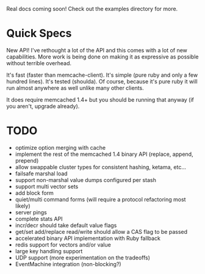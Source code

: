 Real docs coming soon! Check out the examples directory for more.

# Quick Specs

New API! I've rethought a lot of the API and this comes with a lot of new capabilities. More work is being done on making it as expressive as possible without terrible overhead.

It's fast (faster than memcache-client). It's simple (pure ruby and only a few hundred lines). It's tested (shoulda). Of course, because it's pure ruby it will run almost anywhere as well unlike many other clients.

It does require memcached 1.4+ but you should be running that anyway (if you aren't, upgrade already).

# TODO

* optimize option merging with cache
* implement the rest of the memcached 1.4 binary API (replace, append, prepend)
* allow swappable cluster types for consistent hashing, ketama, etc...
* failsafe marshal load
* support non-marshal value dumps configured per stash
* support multi vector sets
* add block form
* quiet/multi command forms (will require a protocol refactoring most likely)
* server pings
* complete stats API
* incr/decr should take default value flags
* get/set add/replace read/write should allow a CAS flag to be passed
* accelerated binary API implementation with Ruby fallback
* redis support for vectors and/or value
* large key handling support
* UDP support (more experimentation on the tradeoffs)
* EventMachine integration (non-blocking?)
